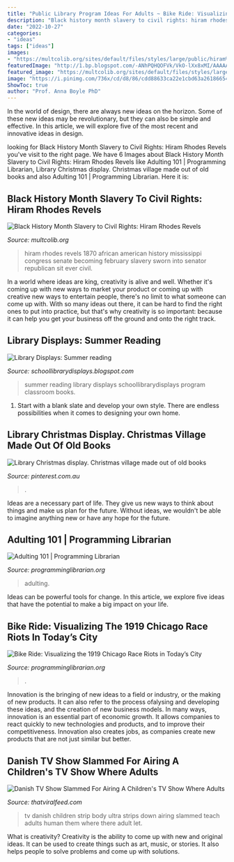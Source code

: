 ```yaml
---
title: "Public Library Program Ideas For Adults ~ Bike Ride: Visualizing The 1919 Chicago Race Riots In Today’s City"
description: "Black history month slavery to civil rights: hiram rhodes revels"
date: "2022-10-27"
categories:
- "ideas"
tags: ["ideas"]
images:
- "https://multcolib.org/sites/default/files/styles/large/public/hiram%20revels%20rhodes.jpg?itok=13YTV7II"
featuredImage: "http://1.bp.blogspot.com/-ANhPQHQOFVk/VkO-lXx8xMI/AAAAAAAADAY/x_Z0RHnAFOM/s1600/Summer%2BReading.jpg"
featured_image: "https://multcolib.org/sites/default/files/styles/large/public/hiram%20revels%20rhodes.jpg?itok=13YTV7II"
image: "https://i.pinimg.com/736x/cd/d8/86/cdd88633ca22e1cbd63a2618665434cb--christmas-villages-christmas-christmas.jpg"
ShowToc: true
author: "Prof. Anna Boyle PhD"
---
```



In the world of design, there are always new ideas on the horizon. Some of these new ideas may be revolutionary, but they can also be simple and effective. In this article, we will explore five of the most recent and innovative ideas in design.

	

		
looking for Black History Month Slavery to Civil Rights: Hiram Rhodes Revels you've visit to the right page. We have 6 Images about Black History Month Slavery to Civil Rights: Hiram Rhodes Revels like Adulting 101 | Programming Librarian, Library Christmas display. Christmas village made out of old books and also Adulting 101 | Programming Librarian. Here it is:
		
    
## Black History Month Slavery To Civil Rights: Hiram Rhodes Revels

<img loading=lazy src="https://multcolib.org/sites/default/files/styles/large/public/hiram%20revels%20rhodes.jpg?itok=13YTV7II" onerror="this.onerror=null;this.src='https://tse2.mm.bing.net/th?id=OIP.nviF6QNJG32ACEsEJ1-qVAHaIp&amp;pid=15.1';" alt="Black History Month Slavery to Civil Rights: Hiram Rhodes Revels">

_Source: multcolib.org_

>hiram rhodes revels 1870 african american history mississippi congress senate becoming february slavery sworn into senator republican sit ever civil. 

	

In a world where ideas are king, creativity is alive and well. Whether it's coming up with new ways to market your product or coming up with creative new ways to entertain people, there's no limit to what someone can come up with. With so many ideas out there, it can be hard to find the right ones to put into practice, but that's why creativity is so important: because it can help you get your business off the ground and onto the right track.

    
## Library Displays: Summer Reading

<img loading=lazy src="http://1.bp.blogspot.com/-ANhPQHQOFVk/VkO-lXx8xMI/AAAAAAAADAY/x_Z0RHnAFOM/s1600/Summer%2BReading.jpg" onerror="this.onerror=null;this.src='https://tse1.mm.bing.net/th?id=OIP.BOIQAritV15f8t65zqIssQHaJ6&amp;pid=15.1';" alt="Library Displays: Summer reading">

_Source: schoollibrarydisplays.blogspot.com_

>summer reading library displays schoollibrarydisplays program classroom books. 

	

1. Start with a blank slate and develop your own style. There are endless possibilities when it comes to designing your own home.

    
## Library Christmas Display. Christmas Village Made Out Of Old Books

<img loading=lazy src="https://i.pinimg.com/736x/cd/d8/86/cdd88633ca22e1cbd63a2618665434cb--christmas-villages-christmas-christmas.jpg" onerror="this.onerror=null;this.src='https://tse2.mm.bing.net/th?id=OIP.riEaLQ3GU1TIE0jLu0LqGwCoEs&amp;pid=15.1';" alt="Library Christmas display. Christmas village made out of old books">

_Source: pinterest.com.au_

>. 

	

Ideas are a necessary part of life. They give us new ways to think about things and make us plan for the future. Without ideas, we wouldn't be able to imagine anything new or have any hope for the future.

    
## Adulting 101 | Programming Librarian

<img loading=lazy src="https://programminglibrarian.org/sites/default/files/adulting-101_2.jpg" onerror="this.onerror=null;this.src='https://tse4.mm.bing.net/th?id=OIP.XvmscYdZPzQLyPEMz2dYMAHaEN&amp;pid=15.1';" alt="Adulting 101 | Programming Librarian">

_Source: programminglibrarian.org_

>adulting. 

	

Ideas can be powerful tools for change. In this article, we explore five ideas that have the potential to make a big impact on your life.

    
## Bike Ride: Visualizing The 1919 Chicago Race Riots In Today’s City

<img loading=lazy src="https://programminglibrarian.org/sites/default/files/bike-riders-thumbnail.jpg" onerror="this.onerror=null;this.src='https://tse4.mm.bing.net/th?id=OIP.xJFzfyiC3FOr7rCDAEQb-AHaEO&amp;pid=15.1';" alt="Bike Ride: Visualizing the 1919 Chicago Race Riots in Today’s City">

_Source: programminglibrarian.org_

>. 

	

Innovation is the bringing of new ideas to a field or industry, or the making of new products. It can also refer to the process ofalysing and developing these ideas, and the creation of new business models. In many ways, innovation is an essential part of economic growth. It allows companies to react quickly to new technologies and products, and to improve their competitiveness. Innovation also creates jobs, as companies create new products that are not just similar but better.

    
## Danish TV Show Slammed For Airing A Children&#039;s TV Show Where Adults

<img loading=lazy src="https://static.tbdcdn.com/uploads/2020/09/22/95972-large-509996.png" onerror="this.onerror=null;this.src='https://tse2.mm.bing.net/th?id=OIP.nLAqL6B62OaHSh8AnC2H_AHaD2&amp;pid=15.1';" alt="Danish TV Show Slammed For Airing A Children&#039;s TV Show Where Adults">

_Source: thatviralfeed.com_

>tv danish children strip body ultra strips down airing slammed teach adults human them where there adult let. 

	

What is creativity?
Creativity is the ability to come up with new and original ideas. It can be used to create things such as art, music, or stories. It also helps people to solve problems and come up with solutions.

